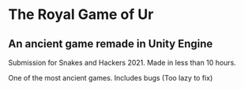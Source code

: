 # The Royal Game of Ur

## An ancient game remade in Unity Engine

Submission for Snakes and Hackers 2021. Made in less than 10 hours.

One of the most ancient games. Includes bugs (Too lazy to fix)
